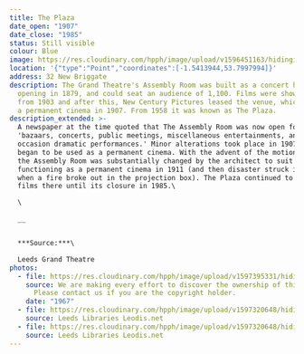 ```yaml
---
title: The Plaza
date_open: "1907"
date_close: "1985"
status: Still visible
colour: Blue
image: https://res.cloudinary.com/hpph/image/upload/v1596451163/hidinginplainsight/plaza_newbriggate.svg
location: '{"type":"Point","coordinates":[-1.5413944,53.7997994]}'
address: 32 New Briggate
description: The Grand Theatre's Assembly Room was built as a concert hall,
  opening in 1879, and could seat an audience of 1,100. Films were shown there
  from 1903 and after this, New Century Pictures leased the venue, which became
  a permanent cinema in 1907. From 1958 it was known as The Plaza.
description_extended: >-
  A newspaper at the time quoted that The Assembly Room was now open for
  'bazaars, concerts, public meetings, miscellaneous entertainments, and even on
  occasion dramatic performances.' Minor alterations took place in 1907 when it
  began to be used as a permanent cinema. With the advent of the motion picture
  the Assembly Room was substantially changed by the architect to suit its
  functioning as a permanent cinema in 1911 (and then disaster struck in 1923
  when a fire broke out in the projection box). The Plaza continued to present
  films there until its closure in 1985.\

  \

  __


  ***Source:***\

  Leeds Grand Theatre
photos:
  - file: https://res.cloudinary.com/hpph/image/upload/v1597395331/hidinginplainsight/The_Plaza.jpg
    source: We are making every effort to discover the ownership of this photo.
      Please contact us if you are the copyright holder.
    date: "1967"
  - file: https://res.cloudinary.com/hpph/image/upload/v1597320648/hidinginplainsight/The_Plaza_Leeds_Libraries_2003103_33582705.jpg
    source: Leeds Libraries Leodis.net
  - file: https://res.cloudinary.com/hpph/image/upload/v1597320648/hidinginplainsight/The_Plaza_Leeds_Libraries_2003103_69370669.jpg
    source: Leeds Libraries Leodis.net
---
```

